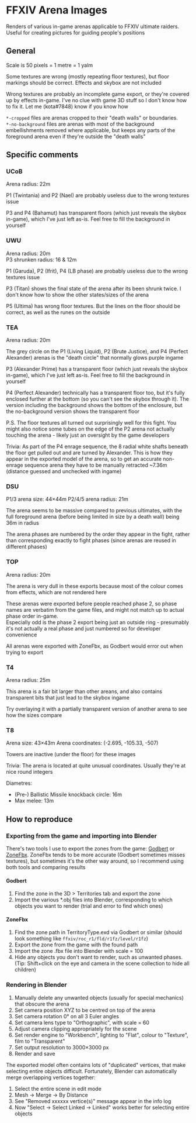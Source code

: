 # FFXIV Arena Images

Renders of various in-game arenas applicable to FFXIV ultimate raiders. Useful
for creating pictures for guiding people's positions

## General
Scale is 50 pixels = 1 metre = 1 yalm

Some textures are wrong (mostly repeating floor textures), but floor markings
should be correct. Effects and skybox are not included

Wrong textures are probably an incomplete game export, or they're covered up by
effects in-game. I've no clue with game 3D stuff so I don't know how to fix it.
Let me (kota#7848) know if you know how

`*-cropped` files are arenas cropped to their "death walls" or boundaries.  
`*-no-background` files are arenas with most of the background embellishments
removed where applicable, but keeps any parts of the foreground arena even if
they're outside the "death walls"

## Specific comments
### UCoB
Arena radius: 22m

P1 (Twintania) and P2 (Nael) are probably useless due to the wrong textures issue

P3 and P4 (Bahamut) has transparent floors (which just reveals the skybox in-game),
which I've just left as-is. Feel free to fill the background in yourself

### UWU
Arena radius: 20m  
P3 shrunken radius: 16 & 12m

P1 (Garuda), P2 (Ifrit), P4 (LB phase) are probably useless due to the wrong
textures issue

P3 (Titan) shows the final state of the arena after its been shrunk twice. I
don't know how to show the other states/sizes of the arena

P5 (Ultima) has wrong floor textures. But the lines on the floor should be
correct, as well as the runes on the outside

### TEA
Arena radius: 20m

The grey circle on the P1 (Living Liquid), P2 (Brute Justice), and P4 (Perfect
Alexander) arenas is the "death circle" that normally glows purple ingame

P3 (Alexander Prime) has a transparent floor (which just reveals the skybox in-game),
which I've just left as-is. Feel free to fill the background in yourself

P4 (Perfect Alexander) technically has a transparent floor too, but it's fully
enclosed further at the bottom (so you can't see the skybox through it). The
version including the background shows the bottom of the enclosure, but the
no-background version shows the transparent floor

P.S. The floor textures all turned out surprisingly well for this fight. You
might also notice some tubes on the edge of the P2 arena not actually touching
the arena - likely just an oversight by the game developers

Trivia: As part of the P4 enrage sequence, the 8 radial white shafts beneath the
floor get pulled out and are turned by Alexander. This is how they appear in the
exported model of the arena, so to get an accurate non-enrage sequence arena they
have to be manually retracted ~7.36m (distance guessed and unchecked with ingame)

### DSU
P1/3 arena size: 44×44m
P2/4/5 arena radius: 21m

The arena seems to be massive compared to previous ultimates, with the full
foreground arena (before being limited in size by a death wall) being 36m in
radius

The arena phases are numbered by the order they appear in the fight, rather than
corresponding exactly to fight phases (since arenas are reused in different phases)

### TOP
Arena radius: 20m

The arena is very dull in these exports because most of the colour comes from
effects, which are not rendered here

These arenas were exported before people reached phase 2, so phase names are
verbatim from the game files, and might not match up to actual phase order in-game.  
Especially odd is the phase 2 export being just an outside ring - presumably
it's not actually a real phase and just numbered so for developer convenience

All arenas were exported with ZoneFbx, as Godbert would error out when trying to
export

### T4
Arena radius: 25m

This arena is a fair bit larger than other areans, and also contains transparent
bits that just lead to the skybox ingame

Try overlaying it with a partially transparent version of another arena to see
how the sizes compare

### T8
Arena size: 43×43m
Arena coordinates: (-2.695, -105.33, -507)

Towers are inactive (under the floor) for these images

Trivia: The arena is located at quite unusual coordinates. Usually they're at
nice round integers

Diametres:
 - (Pre-) Ballistic Missile knockback circle: 16m
 - Max melee: 13m

## How to reproduce
### Exporting from the game and importing into Blender
There's two tools I use to export the zones from the game:
[Godbert](https://github.com/xivapi/SaintCoinach) or
[ZoneFbx](https://github.com/lmcintyre/ZoneFbx).
ZoneFbx tends to be more accurate (Godbert sometimes misses textures), but
sometimes it's the other way around, so I recommend using both tools and
comparing results

#### Godbert
1. Find the zone in the 3D > Territories tab and export the zone
2. Import the various *.obj files into Blender, corresponding to which objects
   you want to render (trial and error to find which ones)

#### ZoneFbx
1. Find the zone path in TerritoryType.exd via Godbert or similar (should look
   something like `ffxiv/roc_r1/fld/r1fz/level/r1fz`)
2. Export the zone from the game with the found path
3. Import the zone .fbx file into Blender with scale = 100
4. Hide any objects you don't want to render, such as unwanted phases. (Tip:
   Shift+click on the eye and camera in the scene collection to hide all children)

### Rendering in Blender
1. Manually delete any unwanted objects (usually for special mechanics) that
   obscure the arena
2. Set camera position XYZ to be centred on top of the arena
3. Set camera rotation 0° on all 3 Euler angles
4. Set camera lens type to "Orthographic", with scale = 60
5. Adjust camera clipping appropriately for the scene
6. Set render engine to "Workbench", lighting to "Flat", colour to "Texture", film to "Transparent"
7. Set output resolution to 3000×3000 px
8. Render and save

The exported model often contains lots of "duplicated" vertices, that make
selecting entire objects difficult. Fortunately, Blender can automatically merge
overlapping vertices together:

1. Select the entire scene in edit mode
2. Mesh → Merge → By Distance
3. See "Removed xxxxxx vertice(s)" message appear in the info log
4. Now "Select → Select Linked → Linked" works better for selecting entire objects
